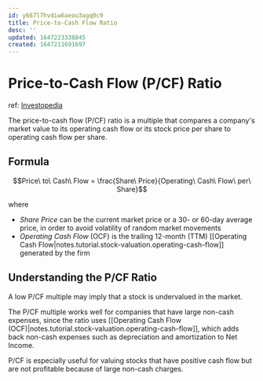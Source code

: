 ```yaml
---
id: y667l7hvdiw6aeou3agq0c9
title: Price-to-Cash Flow Ratio
desc: ''
updated: 1647223338845
created: 1647211691697
---
```

# Price-to-Cash Flow (P/CF) Ratio
ref: [Investopedia](https://www.investopedia.com/terms/p/price-to-cash-flowratio.asp)

The price-to-cash flow (P/CF) ratio is a multiple that compares a company's market value to its operating cash flow or its stock price per share to operating cash flow per share.

## Formula

$$Price\ to\ Cash\ Flow = \frac{Share\ Price}{Operating\ Cash\ Flow\ per\ Share}$$

where
- $Share\ Price$ can be the current market price or a 30- or 60-day average price, in order to avoid volatility of random market movements
- $Operating\ Cash\ Flow$ (OCF) is the trailing 12-month (TTM) [[Operating Cash Flow|notes.tutorial.stock-valuation.operating-cash-flow]] generated by the firm

## Understanding the P/CF Ratio

A low P/CF multiple may imply that a stock is undervalued in the market.

The P/CF multiple works well for companies that have large non-cash expenses, since the ratio uses [[Operating Cash Flow (OCF)|notes.tutorial.stock-valuation.operating-cash-flow]], which adds back non-cash expenses such as depreciation and amortization to Net Income.

P/CF is especially useful for valuing stocks that have positive cash flow but are not profitable because of large non-cash charges.